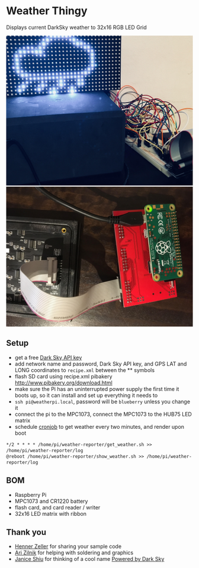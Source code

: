 # Weather Thingy

Displays current DarkSky weather to 32x16 RGB LED Grid

![alt text](https://github.com/redSlug/weather-reporter/blob/master/images/grid.jpg "LED Grid")
![alt text](https://github.com/redSlug/weather-reporter/blob/master/images/hw.jpg "Raspberry Pi connected to the MPC1073, connected to the HUB75 LED matrix panel")

## Setup
- get a free [Dark Sky API key](https://darksky.net/dev)
- add network name and password, Dark Sky API key, and GPS LAT and LONG coordinates to `recipe.xml` between the ** symbols
- flash SD card using recipe.xml pibakery http://www.pibakery.org/download.html
- make sure the Pi has an uninterrupted power supply the first time it boots up, so it can install and set up everything it needs to
- `ssh pi@weatherpi.local`, password will be `blueberry` unless you change it
- connect the pi to the MPC1073, connect the MPC1073 to the HUB75 LED matrix
- schedule [cronjob](https://www.raspberrypi.org/documentation/linux/usage/cron.md) to get weather every two minutes, and render upon boot
```console
*/2 * * * * /home/pi/weather-reporter/get_weather.sh >> /home/pi/weather-reporter/log
@reboot /home/pi/weather-reporter/show_weather.sh >> /home/pi/weather-reporter/log
```

## BOM
- Raspberry Pi 
- MPC1073 and CR1220 battery
- flash card, and card reader / writer
- 32x16 LED matrix with ribbon

## Thank you
- [Henner Zeller](https://github.com/hzeller/rpi-rgb-led-matrix) for sharing your sample code
- [Ari Zilnik](https://medium.com/@azilnik) for helping with soldering and graphics
- [Janice Shiu](https://github.com/contrepoint) for thinking of a cool name
[Powered by Dark Sky](https://darksky.net/poweredby/)

